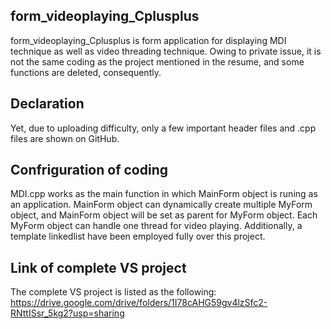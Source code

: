 ## form_videoplaying_Cplusplus

form_videoplaying_Cplusplus is form application for displaying MDI technique as well as video threading technique. 
Owing to private issue, it is not the same coding as the project mentioned in the resume, and some functions are deleted, consequently.

## Declaration

Yet, due to uploading difficulty, only a few important header files and .cpp files are shown on GitHub.

## Confriguration of coding

MDI.cpp works as the main function in which MainForm object is runing as an application.
MainForm object can dynamically create multiple MyForm object, and MainForm object will be set as parent for MyForm object.
Each MyForm object can handle one thread for video playing.
Additionally, a template linkedlist have been employed fully over this project.

## Link of complete VS project

The complete VS project is listed as the following:
https://drive.google.com/drive/folders/1I78cAHG59gv4lzSfc2-RNttISsr_5kg2?usp=sharing
